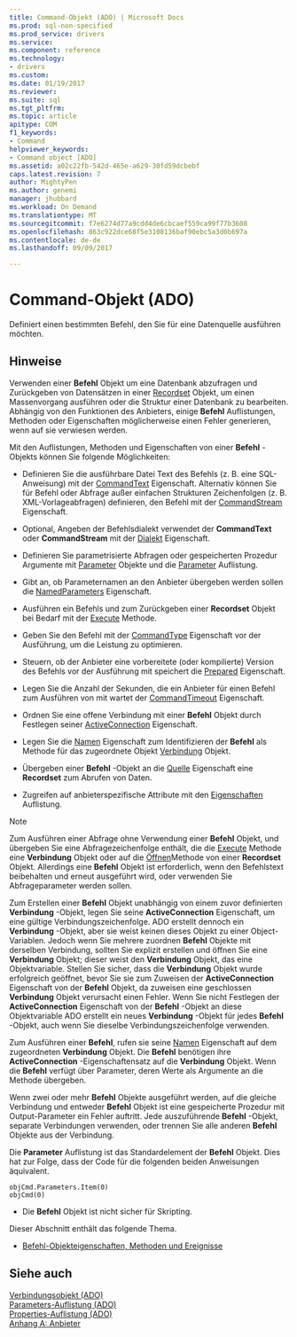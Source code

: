 ```yaml
---
title: Command-Objekt (ADO) | Microsoft Docs
ms.prod: sql-non-specified
ms.prod_service: drivers
ms.service: 
ms.component: reference
ms.technology:
- drivers
ms.custom: 
ms.date: 01/19/2017
ms.reviewer: 
ms.suite: sql
ms.tgt_pltfrm: 
ms.topic: article
apitype: COM
f1_keywords:
- Command
helpviewer_keywords:
- Command object [ADO]
ms.assetid: a02c22fb-542d-465e-a629-30fd59dcbebf
caps.latest.revision: 7
author: MightyPen
ms.author: genemi
manager: jhubbard
ms.workload: On Demand
ms.translationtype: MT
ms.sourcegitcommit: f7e6274d77a9cdd4de6cbcaef559ca99f77b3608
ms.openlocfilehash: 863c922dce68f5e3108136baf90ebc5a3d0b697a
ms.contentlocale: de-de
ms.lasthandoff: 09/09/2017

---
```

# <a name="command-object-ado"></a>Command-Objekt (ADO)
Definiert einen bestimmten Befehl, den Sie für eine Datenquelle ausführen möchten.  
  
## <a name="remarks"></a>Hinweise  
 Verwenden einer **Befehl** Objekt um eine Datenbank abzufragen und Zurückgeben von Datensätzen in einer [Recordset](../../../ado/reference/ado-api/recordset-object-ado.md) Objekt, um einen Massenvorgang ausführen oder die Struktur einer Datenbank zu bearbeiten. Abhängig von den Funktionen des Anbieters, einige **Befehl** Auflistungen, Methoden oder Eigenschaften möglicherweise einen Fehler generieren, wenn auf sie verwiesen werden.  
  
 Mit den Auflistungen, Methoden und Eigenschaften von einer **Befehl** -Objekts können Sie folgende Möglichkeiten:  
  
-   Definieren Sie die ausführbare Datei Text des Befehls (z. B. eine SQL-Anweisung) mit der [CommandText](../../../ado/reference/ado-api/commandtext-property-ado.md) Eigenschaft. Alternativ können Sie für Befehl oder Abfrage außer einfachen Strukturen Zeichenfolgen (z. B. XML-Vorlageabfragen) definieren, den Befehl mit der [CommandStream](../../../ado/reference/ado-api/commandstream-property-ado.md) Eigenschaft.  
  
-   Optional, Angeben der Befehlsdialekt verwendet der **CommandText** oder **CommandStream** mit der [Dialekt](../../../ado/reference/ado-api/dialect-property.md) Eigenschaft.  
  
-   Definieren Sie parametrisierte Abfragen oder gespeicherten Prozedur Argumente mit [Parameter](../../../ado/reference/ado-api/parameter-object.md) Objekte und die [Parameter](../../../ado/reference/ado-api/parameters-collection-ado.md) Auflistung.  
  
-   Gibt an, ob Parameternamen an den Anbieter übergeben werden sollen die [NamedParameters](../../../ado/reference/ado-api/namedparameters-property-ado.md) Eigenschaft.  
  
-   Ausführen ein Befehls und zum Zurückgeben einer **Recordset** Objekt bei Bedarf mit der [Execute](../../../ado/reference/ado-api/execute-method-ado-command.md) Methode.  
  
-   Geben Sie den Befehl mit der [CommandType](../../../ado/reference/ado-api/commandtype-property-ado.md) Eigenschaft vor der Ausführung, um die Leistung zu optimieren.  
  
-   Steuern, ob der Anbieter eine vorbereitete (oder kompilierte) Version des Befehls vor der Ausführung mit speichert die [Prepared](../../../ado/reference/ado-api/prepared-property-ado.md) Eigenschaft.  
  
-   Legen Sie die Anzahl der Sekunden, die ein Anbieter für einen Befehl zum Ausführen von mit wartet der [CommandTimeout](../../../ado/reference/ado-api/commandtimeout-property-ado.md) Eigenschaft.  
  
-   Ordnen Sie eine offene Verbindung mit einer **Befehl** Objekt durch Festlegen seiner [ActiveConnection](../../../ado/reference/ado-api/activeconnection-property-ado.md) Eigenschaft.  
  
-   Legen Sie die [Namen](../../../ado/reference/ado-api/name-property-ado.md) Eigenschaft zum Identifizieren der **Befehl** als Methode für das zugeordnete Objekt [Verbindung](../../../ado/reference/ado-api/connection-object-ado.md) Objekt.  
  
-   Übergeben einer **Befehl** -Objekt an die [Quelle](../../../ado/reference/ado-api/source-property-ado-recordset.md) Eigenschaft eine **Recordset** zum Abrufen von Daten.  
  
-   Zugreifen auf anbieterspezifische Attribute mit den [Eigenschaften](../../../ado/reference/ado-api/properties-collection-ado.md) Auflistung.  
  
> [!NOTE]
>  Zum Ausführen einer Abfrage ohne Verwendung einer **Befehl** Objekt, und übergeben Sie eine Abfragezeichenfolge enthält, die die [Execute](../../../ado/reference/ado-api/execute-method-ado-connection.md) Methode eine **Verbindung** Objekt oder auf die [Öffnen](../../../ado/reference/ado-api/open-method-ado-recordset.md)Methode von einer **Recordset** Objekt. Allerdings eine **Befehl** Objekt ist erforderlich, wenn den Befehlstext beibehalten und erneut ausgeführt wird, oder verwenden Sie Abfrageparameter werden sollen.  
  
 Zum Erstellen einer **Befehl** Objekt unabhängig von einem zuvor definierten **Verbindung** -Objekt, legen Sie seine **ActiveConnection** Eigenschaft, um eine gültige Verbindungszeichenfolge. ADO erstellt dennoch ein **Verbindung** -Objekt, aber sie weist keinen dieses Objekt zu einer Object-Variablen. Jedoch wenn Sie mehrere zuordnen **Befehl** Objekte mit derselben Verbindung, sollten Sie explizit erstellen und öffnen Sie eine **Verbindung** Objekt; dieser weist den **Verbindung** Objekt, das eine Objektvariable. Stellen Sie sicher, dass die **Verbindung** Objekt wurde erfolgreich geöffnet, bevor Sie sie zum Zuweisen der **ActiveConnection** Eigenschaft von der **Befehl** Objekt, da zuweisen eine geschlossen **Verbindung** Objekt verursacht einen Fehler. Wenn Sie nicht Festlegen der **ActiveConnection** Eigenschaft von der **Befehl** -Objekt an diese Objektvariable ADO erstellt ein neues **Verbindung** -Objekt für jedes  **Befehl** -Objekt, auch wenn Sie dieselbe Verbindungszeichenfolge verwenden.  
  
 Zum Ausführen einer **Befehl**, rufen sie seine [Namen](../../../ado/reference/ado-api/name-property-ado.md) Eigenschaft auf dem zugeordneten **Verbindung** Objekt. Die **Befehl** benötigen ihre **ActiveConnection** -Eigenschaftensatz auf die **Verbindung** Objekt. Wenn die **Befehl** verfügt über Parameter, deren Werte als Argumente an die Methode übergeben.  
  
 Wenn zwei oder mehr **Befehl** Objekte ausgeführt werden, auf die gleiche Verbindung und entweder **Befehl** Objekt ist eine gespeicherte Prozedur mit Output-Parameter ein Fehler auftritt. Jede auszuführende **Befehl** -Objekt, separate Verbindungen verwenden, oder trennen Sie alle anderen **Befehl** Objekte aus der Verbindung.  
  
 Die **Parameter** Auflistung ist das Standardelement der **Befehl** Objekt. Dies hat zur Folge, dass der Code für die folgenden beiden Anweisungen äquivalent.  
  
```  
objCmd.Parameters.Item(0)  
objCmd(0)  
```  
  
-   Die **Befehl** Objekt ist nicht sicher für Skripting.  
  
 Dieser Abschnitt enthält das folgende Thema.  
  
-   [Befehl-Objekteigenschaften, Methoden und Ereignisse](../../../ado/reference/ado-api/command-object-properties-methods-and-events.md)  
  
## <a name="see-also"></a>Siehe auch  
 [Verbindungsobjekt (ADO)](../../../ado/reference/ado-api/connection-object-ado.md)   
 [Parameters-Auflistung (ADO)](../../../ado/reference/ado-api/parameters-collection-ado.md)   
 [Properties-Auflistung (ADO)](../../../ado/reference/ado-api/properties-collection-ado.md)   
 [Anhang A: Anbieter](../../../ado/guide/appendixes/appendix-a-providers.md)

